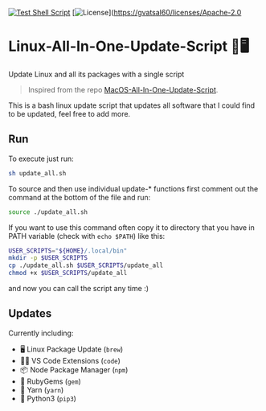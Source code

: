 [![Test Shell Script](https://github.com/gvatsal60/Linux-All-In-One-Update-Script/actions/workflows/TestShellScript.yml/badge.svg)](https://github.com/gvatsal60/Linux-All-In-One-Update-Script/actions/workflows/TestShellScript.yml)
[![License](https://img.shields.io/badge/License-Apache_2.0-blue.svg)]([https://gvatsal60/licenses/Apache-2.0](https://img.shields.io/github/license/gvatsal60//Linux-All-In-One-Update-Script)

# Linux-All-In-One-Update-Script 🍎🖥️ 
Update Linux and all its packages with a single script

> Inspired from the repo
[MacOS-All-In-One-Update-Script](https://github.com/andmpel/MacOS-All-In-One-Update-Script/).

This is a bash linux update script that updates all software that I could find to be updated, feel free to add more.

## Run

To execute just run:

```sh
sh update_all.sh
```

To source and then use individual update-* functions first
comment out the command at the bottom of the file and run:

```sh
source ./update_all.sh
```

If you want to use this command often copy it to directory that you
have in PATH variable (check with `echo $PATH`) like this:

```sh
USER_SCRIPTS="${HOME}/.local/bin"
mkdir -p $USER_SCRIPTS
cp ./update_all.sh $USER_SCRIPTS/update_all
chmod +x $USER_SCRIPTS/update_all
```

and now you can call the script any time :)


## Updates

Currently including:

- 🖥️ Linux Package Update (`brew`)
- 🧑‍💻 VS Code Extensions (`code`)
- 📦 Node Package Manager (`npm`)
- 💎 RubyGems (`gem`)
- 🧶 Yarn (`yarn`)
- 🐍 Python3 (`pip3`)
